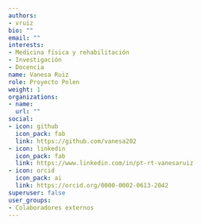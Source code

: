 ```yaml
---
authors:
- vruiz
bio: ""
email: ""
interests:
- Medicina física y rehabilitación
- Investigación
- Docencia
name: Vanesa Ruiz
role: Proyecto Polen
weight: 1
organizations:
- name: 
  url: ""
social:
- icon: github
  icon_pack: fab
  link: https://github.com/vanesa202
- icon: linkedin
  icon_pack: fab
  link: https://www.linkedin.com/in/pt-rt-vanesaruiz
- icon: orcid
  icon_pack: ai
  link: https://orcid.org/0000-0002-0613-2042
superuser: false
user_groups:
- Colaboradores externos
---
```

